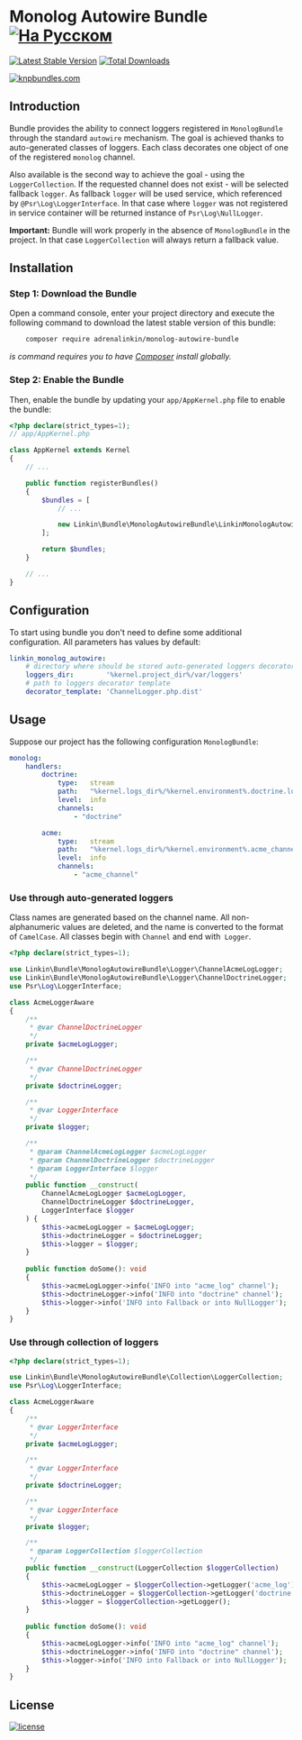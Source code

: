 Monolog Autowire Bundle [![На Русском](https://img.shields.io/badge/Перейти_на-Русский-green.svg?style=flat-square)](./README.RU.md)
=======================

[![Latest Stable Version](https://poser.pugx.org/adrenalinkin/monolog-autowire-bundle/v/stable)](https://packagist.org/packages/adrenalinkin/monolog-autowire-bundle)
[![Total Downloads](https://poser.pugx.org/adrenalinkin/monolog-autowire-bundle/downloads)](https://packagist.org/packages/adrenalinkin/monolog-autowire-bundle)

[![knpbundles.com](http://knpbundles.com/adrenalinkin/monolog-autowire-bundle/badge-short)](http://knpbundles.com/adrenalinkin/monolog-autowire-bundle)

Introduction
------------

Bundle provides the ability to connect loggers registered in `MonologBundle` through the standard `autowire` mechanism.
The goal is achieved thanks to auto-generated classes of loggers. Each class decorates one object of one
of the registered `monolog` channel.

Also available is the second way to achieve the goal - using the `LoggerCollection`.
If the requested channel does not exist - will be selected fallback `logger`.
As fallback `logger`  will be used service, which referenced by `@Psr\Log\LoggerInterface`.
In that case where `logger` was not registered in service container will be returned instance of `Psr\Log\NullLogger`.

**Important:** Bundle will work properly in the absence of `MonologBundle` in the project.
In that case `LoggerCollection` will always return a fallback value.

Installation
-----------

### Step 1: Download the Bundle

Open a command console, enter your project directory and execute the following command to download
the latest stable version of this bundle:
```bash
    composer require adrenalinkin/monolog-autowire-bundle
```
*is command requires you to have [Composer](https://getcomposer.org) install globally.*

### Step 2: Enable the Bundle

Then, enable the bundle by updating your `app/AppKernel.php` file to enable the bundle:

```php
<?php declare(strict_types=1);
// app/AppKernel.php

class AppKernel extends Kernel
{
    // ...

    public function registerBundles()
    {
        $bundles = [
            // ...

            new Linkin\Bundle\MonologAutowireBundle\LinkinMonologAutowireBundle(),
        ];

        return $bundles;
    }

    // ...
}
```

Configuration
------------

To start using bundle you don't need to define some additional configuration.
All parameters has values by default:

```yaml
linkin_monolog_autowire:
    # directory where should be stored auto-generated loggers decorators
    loggers_dir:        '%kernel.project_dir%/var/loggers'
    # path to loggers decorator template
    decorator_template: 'ChannelLogger.php.dist'
```

Usage
-----

Suppose our project has the following configuration `MonologBundle`:

```yaml
monolog:
    handlers:
        doctrine:
            type:   stream
            path:   "%kernel.logs_dir%/%kernel.environment%.doctrine.log"
            level:  info
            channels:
                - "doctrine"

        acme:
            type:   stream
            path:   "%kernel.logs_dir%/%kernel.environment%.acme_channel.log"
            level:  info
            channels:
                - "acme_channel"
```

### Use through auto-generated loggers

Class names are generated based on the channel name. All non-alphanumeric values are deleted,
and the name is converted to the format of `CamelCase`. All classes begin with `Channel` and end with` Logger`.

```php
<?php declare(strict_types=1);

use Linkin\Bundle\MonologAutowireBundle\Logger\ChannelAcmeLogLogger;
use Linkin\Bundle\MonologAutowireBundle\Logger\ChannelDoctrineLogger;
use Psr\Log\LoggerInterface;

class AcmeLoggerAware
{
    /**
     * @var ChannelDoctrineLogger
     */
    private $acmeLogLogger;

    /**
     * @var ChannelDoctrineLogger
     */
    private $doctrineLogger;

    /**
     * @var LoggerInterface
     */
    private $logger;

    /**
     * @param ChannelAcmeLogLogger $acmeLogLogger
     * @param ChannelDoctrineLogger $doctrineLogger
     * @param LoggerInterface $logger
     */
    public function __construct(
        ChannelAcmeLogLogger $acmeLogLogger,
        ChannelDoctrineLogger $doctrineLogger,
        LoggerInterface $logger
    ) {
        $this->acmeLogLogger = $acmeLogLogger;
        $this->doctrineLogger = $doctrineLogger;
        $this->logger = $logger;
    }
    
    public function doSome(): void
    {
        $this->acmeLogLogger->info('INFO into "acme_log" channel');
        $this->doctrineLogger->info('INFO into "doctrine" channel');
        $this->logger->info('INFO into Fallback or into NullLogger');
    }
}
```

### Use through collection of loggers

```php
<?php declare(strict_types=1);

use Linkin\Bundle\MonologAutowireBundle\Collection\LoggerCollection;
use Psr\Log\LoggerInterface;

class AcmeLoggerAware
{
    /**
     * @var LoggerInterface
     */
    private $acmeLogLogger;

    /**
     * @var LoggerInterface
     */
    private $doctrineLogger;

    /**
     * @var LoggerInterface
     */
    private $logger;

    /**
     * @param LoggerCollection $loggerCollection
     */
    public function __construct(LoggerCollection $loggerCollection) 
    {
        $this->acmeLogLogger = $loggerCollection->getLogger('acme_log');
        $this->doctrineLogger = $loggerCollection->getLogger('doctrine');
        $this->logger = $loggerCollection->getLogger();
    }
    
    public function doSome(): void
    {
        $this->acmeLogLogger->info('INFO into "acme_log" channel');
        $this->doctrineLogger->info('INFO into "doctrine" channel');
        $this->logger->info('INFO into Fallback or into NullLogger');
    }
}
```

License
-------

[![license](https://img.shields.io/badge/License-MIT-green.svg?style=flat-square)](./LICENSE)
